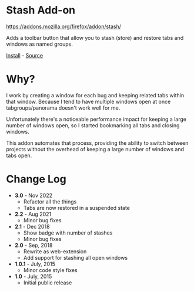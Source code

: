 Stash Add-on
============

https://addons.mozilla.org/firefox/addon/stash/

Adds a toolbar button that allow you to stash (store) and restore tabs and
windows as named groups.

[Install](https://addons.mozilla.org/firefox/addon/stash/) -
[Source](https://github.com/globau/firefox-stash)

Why?
====

I work by creating a window for each bug and keeping related tabs within that
window.  Because I tend to have multiple windows open at once
tabgroups/panorama doesn't work well for me.

Unfortunately there's a noticeable performance impact for keeping a large number
of windows open, so I started bookmarking all tabs and closing windows.

This addon automates that process, providing the ability to switch between
projects without the overhead of keeping a large number of windows and tabs
open.

Change Log
==========

* **3.0** - Nov 2022
  - Refactor all the things
  - Tabs are now restored in a suspended state
* **2.2** - Aug 2021
    - Minor bug fixes
* **2.1** - Dec 2018
    - Show badge with number of stashes
    - Minor bug fixes
* **2.0** - Sep, 2018
    - Rewrite as web-extension
    - Add support for stashing all open windows
* **1.0.1** - July, 2015
    - Minor code style fixes
* **1.0** - July, 2015
    - Initial public release
